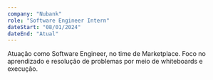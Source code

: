 ```yaml
---
company: "Nubank"
role: "Software Engineer Intern"
dateStart: "08/01/2024"
dateEnd: "Atual"
---
```


Atuação como Software Engineer, no time de Marketplace. Foco no aprendizado e resolução de problemas por meio de whiteboards e execução.